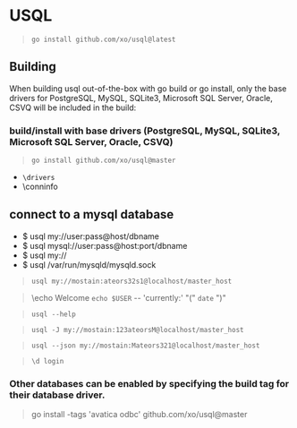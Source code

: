 # USQL

> `go install github.com/xo/usql@latest`

## Building
When building usql out-of-the-box with go build or go install, only the base drivers for PostgreSQL, MySQL, SQLite3, Microsoft SQL Server, Oracle, CSVQ will be included in the build:

### build/install with base drivers (PostgreSQL, MySQL, SQLite3, Microsoft SQL Server, Oracle, CSVQ)
> `go install github.com/xo/usql@master`

* `\drivers`
*  \conninfo

## connect to a mysql database
* $ usql my://user:pass@host/dbname
* $ usql mysql://user:pass@host:port/dbname
* $ usql my://
* $ usql /var/run/mysqld/mysqld.sock

> `usql my://mostain:ateors32s1@localhost/master_host`

> \echo Welcome `echo $USER` -- 'currently:' "(" `date` ")"

> `usql --help`

> `usql -J my://mostain:123ateorsM@localhost/master_host`

> `usql --json my://mostain:Mateors321@localhost/master_host`

> `\d login`

### Other databases can be enabled by specifying the build tag for their database driver.
>  go install -tags 'avatica odbc' github.com/xo/usql@master
